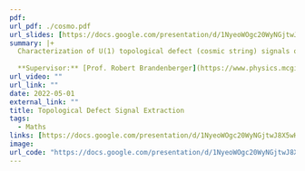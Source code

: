 ```yaml
---
pdf: 
url_pdf: ./cosmo.pdf
url_slides: [https://docs.google.com/presentation/d/1NyeoWOgc20WyNGjtwJ8X5wHXwwf26KMG/edit#slide=id.p1]
summary: |+
  Characterization of U(1) topological defect (cosmic string) signals occuring in a class of renormalizable quantum field theories. We developed statistics to extract these signals from primordial ΛCDM background noise in 21cm cosmological observations.
  
  **Supervisor:** [Prof. Robert Brandenberger](https://www.physics.mcgill.ca/~rhb/)
url_video: ""
url_link: ""
date: 2022-05-01
external_link: ""
title: Topological Defect Signal Extraction
tags:
  - Maths
links: [https://docs.google.com/presentation/d/1NyeoWOgc20WyNGjtwJ8X5wHXwwf26KMG/edit#slide=id.p1]
image: 
url_code: "https://docs.google.com/presentation/d/1NyeoWOgc20WyNGjtwJ8X5wHXwwf26KMG/edit#slide=id.p1"
---
```

